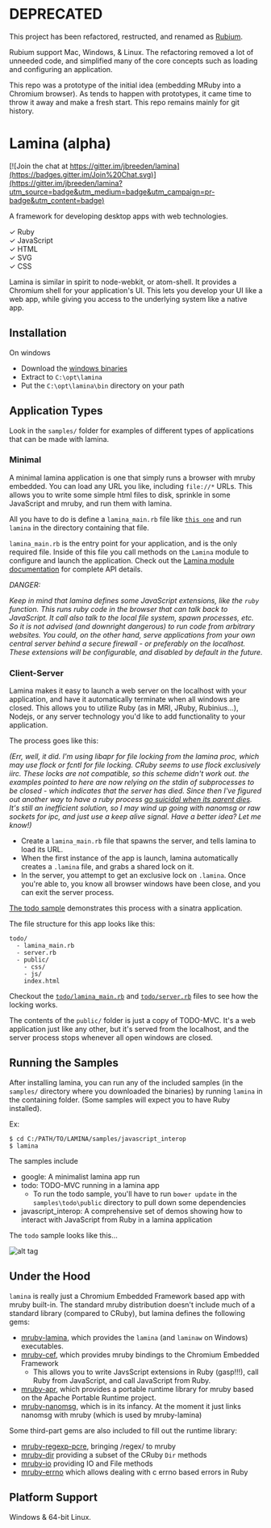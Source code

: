 DEPRECATED
==========

This project has been refactored, restructed, and renamed as [Rubium](http://github.com/jbreeden/rubium).

Rubium support Mac, Windows, & Linux. The refactoring removed a lot of unneeded code, and simplified many of the core concepts such as loading and configuring an application.

This repo was a prototype of the initial idea (embedding MRuby into a Chromium browser). As tends to happen with prototypes, it came time to throw it away and make a fresh start. This repo remains mainly for git history.

Lamina (alpha)
==============

[![Join the chat at https://gitter.im/jbreeden/lamina](https://badges.gitter.im/Join%20Chat.svg)](https://gitter.im/jbreeden/lamina?utm_source=badge&utm_medium=badge&utm_campaign=pr-badge&utm_content=badge)

A framework for developing desktop apps with web technologies.

&#x2713; Ruby <br/>
&#x2713; JavaScript <br/>
&#x2713; HTML <br/>
&#x2713; SVG <br/>
&#x2713; CSS <br/>

Lamina is similar in spirit to node-webkit, or atom-shell. It provides a Chromium shell for your
application's UI. This lets you develop your UI like a web app, while giving you access to the underlying
system like a native app.

Installation
------------

On windows

- Download the [windows binaries](https://github.com/jbreeden/lamina/archive/binaries-win.zip)
- Extract to `C:\opt\lamina`
- Put the `C:\opt\lamina\bin` directory on your path

Application Types
-----------------

Look in the `samples/` folder for examples of different types of applications that can be made with lamina.

### Minimal

A minimal lamina application is one that simply runs a browser with mruby embedded. You can load any URL you like, including `file://*` URLs.
This allows you to write some simple html files to disk, sprinkle in some JavaScript and mruby, and run them with lamina.

All you have to do is define a `lamina_main.rb` file like
[`this one`](https://github.com/jbreeden/lamina/blob/master/samples/google/lamina_main.rb)
and run `lamina` in the directory containing that file.

`lamina_main.rb` is the entry point for your application, and is the only required file. Inside of this file you call methods on the `Lamina` module to configure and launch the application. Check out the
[Lamina module documentation](https://github.com/jbreeden/mruby-lamina/blob/master/doc/mrblib/lamina.md)
for complete API details.

_DANGER:_

_Keep in mind that lamina defines some JavaScript extensions, like the `ruby` function. This runs ruby code in the browser that can talk back to JavaScript.
It call also talk to the local file system, spawn processes, etc. So it is not advised (and downright dangerous) to run code from arbitrary websites.
You could, on the other hand, serve applications from your own central server behind a secure firewall - or preferably on the localhost. These extensions
will be configurable, and disabled by default in the future._

### Client-Server

Lamina makes it easy to launch a web server on the localhost with your application, and have it automatically terminate when all windows are closed.
This allows you to utilize Ruby (as in MRI, JRuby, Rubinius...), Nodejs, or any server technology you'd like to add
functionality to your application.

The process goes like this:

_(Err, well, it did. I'm using libapr for file locking from the lamina proc, which may use flock or fcntl for file locking. CRuby seems to use flock exclusively iirc. These locks are not compatible, so this scheme didn't work out. the examples pointed to here are now relying on the stdin of subprocesses to be closed - which indicates that the server has died. Since then I've figured out another way to have a ruby process [go suicidal when its parent dies](https://gist.github.com/jbreeden/ceb308e97db87464cbbd). It's still an inefficient solution, so I may wind up going with nanomsg or raw sockets for ipc, and just use a keep alive signal. Have a better idea? Let me know!)_

- Create a `lamina_main.rb` file that spawns the server, and tells lamina to load its URL.
- When the first instance of the app is launch, lamina automatically creates a `.lamina` file,
  and grabs a shared lock on it.
- In the server, you attempt to get an exclusive lock on `.lamina`. Once you're able to, you know
  all browser windows have been close, and you can exit the server process.

[The todo sample](https://github.com/jbreeden/lamina/tree/master/samples/todo) demonstrates this process with a sinatra application.

The file structure for this app looks like this:

```
todo/
  - lamina_main.rb
  - server.rb
  - public/
    - css/
    - js/
    index.html
```

Checkout the [`todo/lamina_main.rb`](https://github.com/jbreeden/lamina/blob/master/samples/todo/lamina_main.rb) and
[`todo/server.rb`](https://github.com/jbreeden/lamina/blob/master/samples/todo/server.rb) files to see how the locking works.

The contents of the `public/` folder is just a copy of TODO-MVC. It's a web application just like any other, but it's served
from the localhost, and the server process stops whenever all open windows are closed.

Running the Samples
-------------------

After installing lamina, you can run any of the included samples (in the `samples/` directory where you downloaded the binaries)
by running `lamina` in the containing folder. (Some samples will expect you to have Ruby installed).

Ex:

```shell
$ cd C:/PATH/TO/LAMINA/samples/javascript_interop
$ lamina
```

The samples include

- google: A minimalist lamina app run
- todo: TODO-MVC running in a lamina app
  + To run the todo sample, you'll have to run `bower update` in
    the `samples\todo\public` directory to pull down some dependencies
- javascript_interop: A comprehensive set of demos showing how to interact with JavaScript from Ruby
  in a lamina application

The `todo` sample looks like this...

![alt tag](https://raw.githubusercontent.com/jbreeden/rb-chrome/master/images/sample.png)

Under the Hood
--------------

`lamina` is really just a Chromium Embedded Framework based app with mruby built-in. The standard mruby distribution doesn't include much of a standard library (compared to CRuby), but lamina defines the following gems:

- [mruby-lamina](https://github.com/jbreeden/mruby-lamina), which provides the `lamina` (and `laminaw` on Windows) executables.
- [mruby-cef](https://github.com/jbreeden/mruby-cef), which provides mruby bindings to the Chromium Embedded Framework
  + This allows you to write JavsScript extensions in Ruby (gasp!!!), call Ruby from JavaScript, and call JavaScript from Ruby.
- [mruby-apr](https://github.com/jbreeden/mruby-apr), which provides a portable runtime library for mruby based on the Apache Portable Runtime project.
- [mruby-nanomsg](https://github.com/jbreeden/mruby-nanomsg), which is in its infancy. At the moment it just links nanomsg with mruby (which is used by mruby-lamina)

Some third-part gems are also included to fill out the runtime library:

- [mruby-regexp-pcre](http://github.com/iij/mruby-regexp-pcre), bringing /regex/ to mruby
- [mruby-dir](http://github.com/iij/mruby-dir) providing a subset of the CRuby `Dir` methods
- [mruby-io](http://github.com/iij/mruby-io) providing IO and File methods
- [mruby-errno](http://github.com/iij/mruby-errno) which allows dealing with c errno based errors in Ruby

Platform Support
----------------

Windows & 64-bit Linux.
